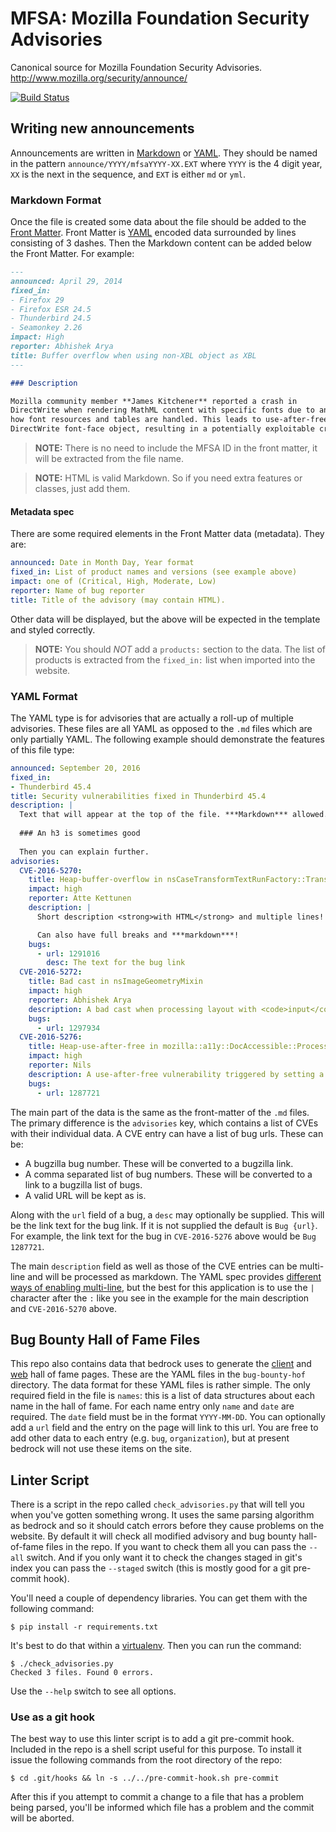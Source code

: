 # MFSA: Mozilla Foundation Security Advisories

Canonical source for Mozilla Foundation Security Advisories. http://www.mozilla.org/security/announce/

[![Build Status](https://travis-ci.org/mozilla/foundation-security-advisories.svg?branch=master)](https://travis-ci.org/mozilla/foundation-security-advisories)

## Writing new announcements

Announcements are written in [Markdown](http://daringfireball.net/projects/markdown/basics) or [YAML](http://yaml.org/spec/1.1/). They should
be named in the pattern `announce/YYYY/mfsaYYYY-XX.EXT` where `YYYY` is the 4 digit year, `XX` is
the next in the sequence, and `EXT` is either `md` or `yml`. 

### Markdown Format

Once the file is created some data about the file should be added to the
[Front Matter](http://jekyllrb.com/docs/frontmatter/). Front Matter is [YAML](http://yaml.org/spec/1.1/)
encoded data surrounded by lines consisting of 3 dashes. Then the Markdown content can be added below the 
Front Matter. For example:

```markdown
---
announced: April 29, 2014
fixed_in:
- Firefox 29
- Firefox ESR 24.5
- Thunderbird 24.5
- Seamonkey 2.26
impact: High
reporter: Abhishek Arya
title: Buffer overflow when using non-XBL object as XBL
---

### Description

Mozilla community member **James Kitchener** reported a crash in
DirectWrite when rendering MathML content with specific fonts due to an error in
how font resources and tables are handled. This leads to use-after-free of a
DirectWrite font-face object, resulting in a potentially exploitable crash.
```

> **NOTE:** There is no need to include the MFSA ID in the front matter, it will be extracted from the file name.

> **NOTE:** HTML is valid Markdown. So if you need extra features or classes, just add them.

#### Metadata spec

There are some required elements in the Front Matter data (metadata). They are:

```yaml
announced: Date in Month Day, Year format
fixed_in: List of product names and versions (see example above)
impact: one of (Critical, High, Moderate, Low)
reporter: Name of bug reporter
title: Title of the advisory (may contain HTML).
```

Other data will be displayed, but the above will be expected in the template and styled correctly.

> **NOTE:** You should *NOT* add a `products:` section to the data. The list of products is extracted
> from the `fixed_in:` list when imported into the website.

### YAML Format

The YAML type is for advisories that are actually a roll-up of multiple advisories. These files are all YAML
as opposed to the `.md` files which are only partially YAML. The following example should demonstrate the
features of this file type:

```yaml
announced: September 20, 2016
fixed_in:
- Thunderbird 45.4
title: Security vulnerabilities fixed in Thunderbird 45.4
description: |
  Text that will appear at the top of the file. ***Markdown*** allowed.
  
  ### An h3 is sometimes good
  
  Then you can explain further.
advisories:
  CVE-2016-5270:
    title: Heap-buffer-overflow in nsCaseTransformTextRunFactory::TransformString
    impact: high
    reporter: Atte Kettunen
    description: |
      Short description <strong>with HTML</strong> and multiple lines!

      Can also have full breaks and ***markdown***!
    bugs:
      - url: 1291016
        desc: The text for the bug link
  CVE-2016-5272:
    title: Bad cast in nsImageGeometryMixin
    impact: high
    reporter: Abhishek Arya
    description: A bad cast when processing layout with <code>input</code> elements can result in a potentially exploitable crash.
    bugs:
      - url: 1297934
  CVE-2016-5276:
    title: Heap-use-after-free in mozilla::a11y::DocAccessible::ProcessInvalidationList
    impact: high
    reporter: Nils
    description: A use-after-free vulnerability triggered by setting a <code>aria-owns</code> attribute
    bugs:
      - url: 1287721
```

The main part of the data is the same as the front-matter of the `.md` files. The primary difference is the `advisories`
key, which contains a list of CVEs with their individual data. A CVE entry can have a list of bug urls. These can be:

* A bugzilla bug number. These will be converted to a bugzilla link.
* A comma separated list of bug numbers. These will be converted to a link to a bugzilla list of bugs.
* A valid URL will be kept as is.

Along with the `url` field of a bug, a `desc` may optionally be supplied. This will be the link text
for the bug link. If it is not supplied the default is `Bug {url}`. For example, the link text for
the bug in `CVE-2016-5276` above would be `Bug 1287721`.

The main `description` field as well as those of the CVE entries can be multi-line and will be processed
as markdown. The YAML spec provides [different ways of enabling multi-line](http://yaml.org/spec/1.1/#id926836), 
but the best for this application is to use the `|` character after the `:` 
like you see in the example for the main description and `CVE-2016-5270` above.

## Bug Bounty Hall of Fame Files

This repo also contains data that bedrock uses to generate the
[client](https://www.mozilla.org/en-US/security/bug-bounty/hall-of-fame/) and
[web](https://www.mozilla.org/en-US/security/bug-bounty/web-hall-of-fame/) hall of fame pages.
These are the YAML files in the `bug-bounty-hof` directory. The data format for these YAML files is rather simple.
The only required field in the file is `names`: this is a list of data structures about each name in the hall of fame.
For each name entry only `name` and `date` are required. The `date` field must be in the format `YYYY-MM-DD`.
You can optionally add a `url` field and the entry on the page will link to this url. You are free to add other
data to each entry (e.g. `bug`, `organization`), but at present bedrock will not use these items on the site.

## Linter Script

There is a script in the repo called `check_advisories.py` that will tell you when you've gotten something wrong. It uses
the same parsing algorithm as bedrock and so it should catch errors before they cause problems
on the website. By default it will check all modified advisory and bug bounty hall-of-fame files in the repo. If you want
to check them all you can pass the `--all` switch. And if you only want it to check the changes
staged in git's index you can pass the `--staged` switch (this is mostly good for a git pre-commit hook).

You'll need a couple of dependency libraries. You can get them with the following command:

```shell
$ pip install -r requirements.txt
```

It's best to do that within a [virtualenv](http://virtualenv.readthedocs.org/en/latest/).
Then you can run the command:

```shell
$ ./check_advisories.py
Checked 3 files. Found 0 errors.
```

Use the `--help` switch to see all options.

### Use as a git hook

The best way to use this linter script is to add a git pre-commit hook. Included in the repo is a
shell script useful for this purpose. To install it issue the following commands from the root
directory of the repo:

```shell
$ cd .git/hooks && ln -s ../../pre-commit-hook.sh pre-commit
```

After this if you attempt to commit a change to a file that has a problem being parsed, you'll be
informed which file has a problem and the commit will be aborted.
